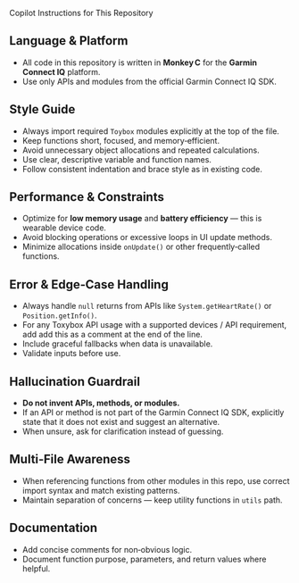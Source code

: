  Copilot Instructions for This Repository

## Language & Platform
- All code in this repository is written in **Monkey C** for the **Garmin Connect IQ** platform.
- Use only APIs and modules from the official Garmin Connect IQ SDK.

## Style Guide
- Always import required `Toybox` modules explicitly at the top of the file.
- Keep functions short, focused, and memory‑efficient.
- Avoid unnecessary object allocations and repeated calculations.
- Use clear, descriptive variable and function names.
- Follow consistent indentation and brace style as in existing code.

## Performance & Constraints
- Optimize for **low memory usage** and **battery efficiency** — this is wearable device code.
- Avoid blocking operations or excessive loops in UI update methods.
- Minimize allocations inside `onUpdate()` or other frequently‑called functions.

## Error & Edge‑Case Handling
- Always handle `null` returns from APIs like `System.getHeartRate()` or `Position.getInfo()`.
- For any Toxybox API usage with a supported devices / API requirement, add add this as a comment at the end of the line.
- Include graceful fallbacks when data is unavailable.
- Validate inputs before use.

## Hallucination Guardrail
- **Do not invent APIs, methods, or modules.**
- If an API or method is not part of the Garmin Connect IQ SDK, explicitly state that it does not exist and suggest an alternative.
- When unsure, ask for clarification instead of guessing.

## Multi‑File Awareness
- When referencing functions from other modules in this repo, use correct import syntax and match existing patterns.
- Maintain separation of concerns — keep utility functions in `utils` path.

## Documentation
- Add concise comments for non‑obvious logic.
- Document function purpose, parameters, and return values where helpful.